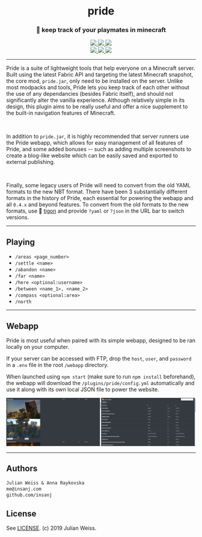 <h1 align="center">pride</h1>
<h3 align="center">🦁  keep track of your playmates in minecraft</h3>

<p align="center">
  <a href="https://github.com/insanj/pride/releases">
    <img src="https://img.shields.io/github/release/insanj/pride.svg" />
  </a>

  <a href="https://github.com/insanj/pride/">
    <img src="https://img.shields.io/github/languages/code-size/insanj/pride.svg" />
  </a>

  <a href="https://github.com/insanj/pride/blob/master/LICENSE">
    <img src="https://img.shields.io/github/license/insanj/pride.svg" />
  </a>

  <br/>

  <a href="https://jdk.java.net/">
    <img src="https://img.shields.io/badge/java-8-red.svg" />
  </a>
  
  <a href="https://fabricmc.net/">
    <img src="https://img.shields.io/badge/fabric-19w12b-orange.svg" />
  </a>
  
  <a href="https://github.com/insanj/pride/releases/">
    <img src="https://img.shields.io/badge/🚀-Download%20on%20Github-blue.svg" />
  </a>
</p>

---

Pride is a suite of lightweight tools that help everyone on a Minecraft server. Built using the latest Fabric API and targeting the latest Minecraft snapshot, the core mod, `pride.jar`, only need to be installed on the server. Unlike most modpacks and tools, Pride lets you keep track of each other without the use of any dependancies (besides Fabric itself), and should not significantly alter the vanilla experience. Although relatively simple in its design, this plugin aims to be really useful and offer a nice supplement to the built-in navigation features of Minecraft.

<br/>

In addition to `pride.jar`, it is highly recommended that server runners use the Pride webapp, which allows for easy management of all features of Pride, and some added bonuses -- such as adding multiple screenshots to create a blog-like website which can be easily saved and exported to external publishing.

<br/>

Finally, some legacy users of Pride will need to convert from the old YAML formats to the new NBT format. There have been 3 substantially different formats in the history of Pride, each essential for powering the webapp and all `0.4.x` and beyond features. To convert from the old formats to the new formats, use 🐯 [tigon](https://github.com/insanj/tigon) and provide `?yaml` or `?json`  in the URL bar to switch versions.

---

## Playing

- `/areas <page_number>`
- `/settle <name>`
- `/abandon <name>`
- `/far <name>`
- `/here <optional:username>`
- `/between <name_1>, <name_2>`
- `/compass <optional:area>`
- `/north`

---

## Webapp

Pride is most useful when paired with its simple webapp, designed to be ran locally on your computer.

If your server can be accessed with FTP, drop the `host`, `user`, and `password` in a `.env` file in the root `/webapp` directory. 

When launched using `npm start` (make sure to run `npm install` beforehand), the webapp will download the `/plugins/pride/config.yml` automatically and use it along with its own local JSON file to power the website.

![](webapp.png)

---

## Authors

```
Julian Weiss & Anna Raykovska
me@insanj.com
github.com/insanj
```

## License

See [LICENSE](https://github.com/insanj/pride/blob/master/LICENSE). (c) 2019 Julian Weiss.

